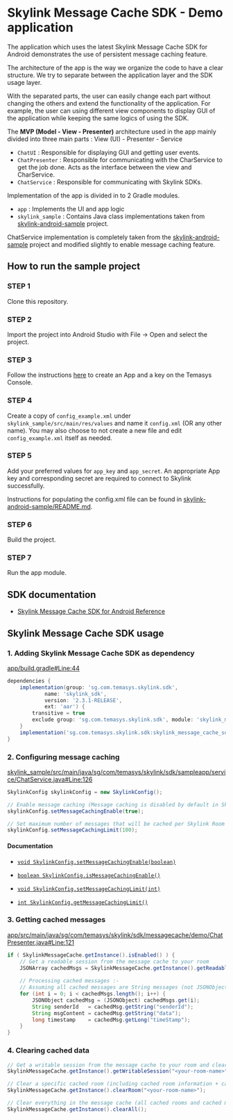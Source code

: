 # Skylink Message Cache SDK - Demo application

The application which uses the latest Skylink Message Cache SDK for Android demonstrates the use of persistent message caching feature.

The architecture of the app is the way we organize the code to have a clear structure. We try to separate between the application layer and the SDK usage layer.

With the separated parts, the user can easily change each part without changing the others and extend the functionality of the application.
For example, the user can using different view components to display GUI of the application while keeping the same logics of using the SDK.

The **MVP (Model - View - Presenter)** architecture used in the app mainly divided into three main parts : View (UI) - Presenter - Service

* `ChatUI` : Responsible for displaying GUI and getting user events.
* `ChatPresenter` : Responsible for communicating with the CharService to get the job done. Acts as the interface between the view and CharService.
* `ChatService` : Responsible for communicating with Skylink SDKs.

Implementation of the app is divided in to 2 Gradle modules.

* `app` : Implements the UI and app logic
* `skylink_sample` : Contains Java class implementations taken from [skylink-android-sample](https://github.com/Temasys/skylink-android-sample) project.

ChatService implementation is completely taken from the [skylink-android-sample](https://github.com/Temasys/skylink-android-sample) project and modified slightly to enable message caching feature.

## How to run the sample project

### STEP 1
Clone this repository.

### STEP 2
Import the project into Android Studio with File -> Open and select the project.

### STEP 3
Follow the instructions [here](https://temasys.io/creating-an-account-generating-a-key/) to create an App and a key on the Temasys Console.

### STEP 4
Create a copy of `config_example.xml` under `skylink_sample/src/main/res/values` and name it `config.xml` (OR any other name).
You may also choose to not create a new file and edit `config_example.xml` itself as needed.

### STEP 5
Add your preferred values for `app_key` and `app_secret`. An appropriate App key and corresponding secret are required to connect to Skylink successfully.

Instructions for populating the config.xml file can be found in [skylink-android-sample/README.md](https://bitbucket.org/TemasysCommunications/skylink-android-sample/src/master/README.md).

### STEP 6
Build the project.

### STEP 7
Run the app module.

## SDK documentation

* [Skylink Message Cache SDK for Android Reference](https://cdn.temasys.com.sg/skylink/skylinkmessagecachesdk/android/latest/doc/reference/sg/com/temasys/skylink/sdk/messagecache/SkylinkMessageCache.html)


## Skylink Message Cache SDK usage

### 1. Adding Skylink Message Cache SDK as dependency

[app/build.gradle#Line:44](app/build.gradle#lines-44)

```gradle
dependencies {
    implementation(group: 'sg.com.temasys.skylink.sdk',
            name: 'skylink_sdk',
            version: '2.3.1-RELEASE',
            ext: 'aar') {
        transitive = true
        exclude group: 'sg.com.temasys.skylink.sdk', module: 'skylink_message_cache_sdk'
    }
    implementation('sg.com.temasys.skylink.sdk:skylink_message_cache_sdk:1.0.1-RELEASE')
}
```

### 2. Configuring message caching

[skylink_sample/src/main/java/sg/com/temasys/skylink/sdk/sampleapp/service/ChatService.java#Line:126](skylink_sample/src/main/java/sg/com/temasys/skylink/sdk/sampleapp/service/ChatService.java#lines-126)

```java
SkylinkConfig skylinkConfig = new SkylinkConfig();

// Enable message caching (Message caching is disabled by default in SkylinkConfig)
skylinkConfig.setMessageCachingEnable(true);

// Set maximum number of messages that will be cached per Skylink Room (default value is 50)
skylinkConfig.setMessageCachingLimit(100);
```

#### Documentation

* [`void SkylinkConfig.setMessageCachingEnable(boolean)`](https://cdn.temasys.com.sg/skylink/skylinksdk/android/latest/doc/reference/sg/com/temasys/skylink/sdk/rtc/SkylinkConfig.html#setMessageCachingEnable(boolean))

* [`boolean SkylinkConfig.isMessageCachingEnable()`](https://cdn.temasys.com.sg/skylink/skylinksdk/android/latest/doc/reference/sg/com/temasys/skylink/sdk/rtc/SkylinkConfig.html#isMessageCachingEnable())

* [`void SkylinkConfig.setMessageCachingLimit(int)`](https://cdn.temasys.com.sg/skylink/skylinksdk/android/latest/doc/reference/sg/com/temasys/skylink/sdk/rtc/SkylinkConfig.html#setMessageCachingLimit(int))

* [`int SkylinkConfig.getMessageCachingLimit()`](https://cdn.temasys.com.sg/skylink/skylinksdk/android/latest/doc/reference/sg/com/temasys/skylink/sdk/rtc/SkylinkConfig.html#getMessageCachingLimit())

### 3. Getting cached messages

[app/src/main/java/sg/com/temasys/skylink/sdk/messagecache/demo/ChatPresenter.java#Line:121](app/src/main/java/sg/com/temasys/skylink/sdk/messagecache/demo/ChatPresenter.java#lines-121)

```java
if ( SkylinkMessageCache.getInstance().isEnabled() ) {
    // Get a readable session from the message cache to your room
    JSONArray cachedMsgs = SkylinkMessageCache.getInstance().getReadableSession("<your-room-name>").getCachedMessages();
    
    // Processing cached messages :-
    // Assuming all cached messages are String messages (not JSONObject or JSONArray messages)
    for (int i = 0; i < cachedMsgs.length(); i++) {
        JSONObject cachedMsg = (JSONObject) cachedMsgs.get(i);
        String senderId   = cachedMsg.getString("senderId");
        String msgContent = cachedMsg.getString("data");
        long timestamp    = cachedMsg.getLong("timeStamp");
    }
}
```

### 4. Clearing cached data

```java
// Get a writable session from the message cache to your room and clear cached messages of that room
SkylinkMessageCache.getInstance().getWritableSession("<your-room-name>").clearCachedMessages();

// Clear a specific cached room (including cached room information + cached messages)
SkylinkMessageCache.getInstance().clearRoom("<your-room-name>");

// Clear everything in the message cache (all cached rooms and cached messages)
SkylinkMessageCache.getInstance().clearAll();
```
